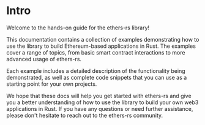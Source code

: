# Intro
Welcome to the hands-on guide for the ethers-rs library!

This documentation contains a collection of examples demonstrating how to use the library to build Ethereum-based applications in Rust. The examples cover a range of topics, from basic smart contract interactions to more advanced usage of ethers-rs.

Each example includes a detailed description of the functionality being demonstrated, as well as complete code snippets that you can use as a starting point for your own projects.

We hope that these docs will help you get started with ethers-rs and give you a better understanding of how to use the library to build your own web3 applications in Rust. If you have any questions or need further assistance, please don't hesitate to reach out to the ethers-rs community.